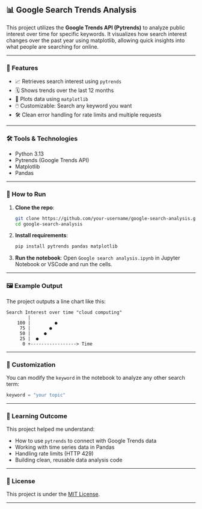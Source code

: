 ## 📊 Google Search Trends Analysis

This project utilizes the **Google Trends API (Pytrends)** to analyze public interest over time for specific keywords. It visualizes how search interest changes over the past year using matplotlib, allowing quick insights into what people are searching for online.

---

### 📌 Features

* 📈 Retrieves search interest using `pytrends`
* 🗓️ Shows trends over the last 12 months
* 🧠 Plots data using `matplotlib`
* 🖱️ Customizable: Search any keyword you want
* 🛠️ Clean error handling for rate limits and multiple requests

---

### 🛠️ Tools & Technologies

* Python 3.13
* Pytrends (Google Trends API)
* Matplotlib
* Pandas

---

### 🚀 How to Run

1. **Clone the repo**:

   ```bash
   git clone https://github.com/your-username/google-search-analysis.git
   cd google-search-analysis
   ```

2. **Install requirements**:

   ```bash
   pip install pytrends pandas matplotlib
   ```

3. **Run the notebook**:
   Open `Google search analysis.ipynb` in Jupyter Notebook or VSCode and run the cells.

---

### 🖼️ Example Output

The project outputs a line chart like this:

```
Search Interest over time "cloud computing"
        |
    100 |         ●
     75 |       ●
     50 |     ●
     25 |  ●
      0 +-----------------> Time
```

---

### 🧩 Customization

You can modify the `keyword` in the notebook to analyze any other search term:

```python
keyword = "your topic"
```

---

### 🧠 Learning Outcome

This project helped me understand:

* How to use `pytrends` to connect with Google Trends data
* Working with time series data in Pandas
* Handling rate limits (HTTP 429)
* Building clean, reusable data analysis code

---

### 📜 License

This project is under the [MIT License](LICENSE).

---
